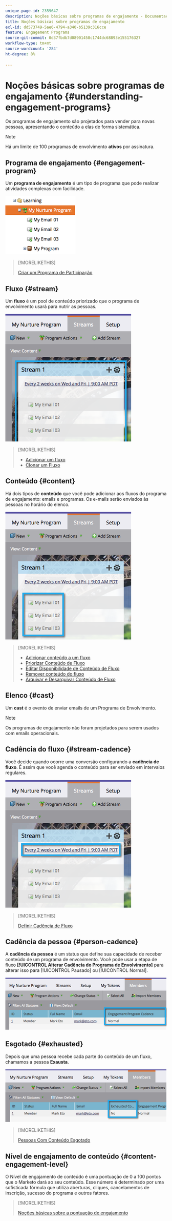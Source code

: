 ```yaml
---
unique-page-id: 2359647
description: Noções básicas sobre programas de engajamento - Documentação do Marketo - Documentação do produto
title: Noções básicas sobre programas de engajamento
exl-id: dd573749-5ae6-4794-a340-b5139c316cce
feature: Engagement Programs
source-git-commit: 0d37fbdb7d08901458c1744dc68893e155176327
workflow-type: tm+mt
source-wordcount: '284'
ht-degree: 8%

---
```


# Noções básicas sobre programas de engajamento {#understanding-engagement-programs}

Os programas de engajamento são projetados para vender para novas pessoas, apresentando o conteúdo a elas de forma sistemática.

>[!NOTE]
>
>Há um limite de 100 programas de envolvimento **ativos** por assinatura.

## Programa de engajamento {#engagement-program}

Um **programa de engajamento** é um tipo de programa que pode realizar atividades complexas com facilidade.

![](assets/image2014-9-15-15-3a24-3a57.png)

>[!MORELIKETHIS]
>
>[Criar um Programa de Participação](/help/marketo/product-docs/email-marketing/drip-nurturing/creating-an-engagement-program/create-an-engagement-program.md)

## Fluxo {#stream}

Um **fluxo** é um pool de conteúdo priorizado que o programa de envolvimento usará para nutrir as pessoas.

![](assets/image2014-9-15-15-3a25-3a4.png)

>[!MORELIKETHIS]
>
>* [Adicionar um fluxo](/help/marketo/product-docs/email-marketing/drip-nurturing/creating-an-engagement-program/add-a-stream.md)
>* [Clonar um Fluxo](/help/marketo/product-docs/email-marketing/drip-nurturing/engagement-program-streams/clone-a-stream.md)

## Conteúdo {#content}

Há dois tipos de **conteúdo** que você pode adicionar aos fluxos do programa de engajamento: emails e programas. Os e-mails serão enviados às pessoas no horário do elenco.

![](assets/image2014-9-15-15-3a25-3a18.png)

>[!MORELIKETHIS]
>
>* [Adicionar conteúdo a um fluxo](/help/marketo/product-docs/email-marketing/drip-nurturing/creating-an-engagement-program/add-content-to-a-stream.md)
>* [Priorizar Conteúdo de Fluxo](/help/marketo/product-docs/email-marketing/drip-nurturing/using-stream-content/prioritize-stream-content.md)
>* [Editar Disponibilidade de Conteúdo de Fluxo](/help/marketo/product-docs/email-marketing/drip-nurturing/using-stream-content/edit-availability-of-stream-content.md)
>* [Remover conteúdo do fluxo](/help/marketo/product-docs/email-marketing/drip-nurturing/using-stream-content/remove-stream-content.md)
>* [Arquivar e Desarquivar Conteúdo de Fluxo](/help/marketo/product-docs/email-marketing/drip-nurturing/using-stream-content/archive-and-unarchive-stream-content.md)

## Elenco {#cast}

Um **cast** é o evento de enviar emails de um Programa de Envolvimento.

>[!NOTE]
>
>Os programas de engajamento não foram projetados para serem usados com emails operacionais.

## Cadência do fluxo {#stream-cadence}

Você decide quando ocorre uma conversão configurando a **cadência de fluxo**. É assim que você agenda o conteúdo para ser enviado em intervalos regulares.

![](assets/image2014-9-15-15-3a25-3a27.png)

>[!MORELIKETHIS]
>
>[Definir Cadência de Fluxo](/help/marketo/product-docs/email-marketing/drip-nurturing/engagement-program-streams/set-stream-cadence.md)

## Cadência da pessoa {#person-cadence}

A **cadência da pessoa** é um status que define sua capacidade de receber conteúdo de um programa de envolvimento. Você pode usar a etapa de fluxo **[!UICONTROL Alterar Cadência do Programa de Envolvimento]** para alterar isso para [!UICONTROL Pausado] ou [!UICONTROL Normal].

![](assets/image2014-9-15-15-3a25-3a55.png)

## Esgotado {#exhausted}

Depois que uma pessoa recebe cada parte do conteúdo de um fluxo, chamamos a pessoa **Exausta**.

![](assets/image2014-9-15-15-3a26-3a5.png)

>[!MORELIKETHIS]
>
>[Pessoas Com Conteúdo Esgotado](/help/marketo/product-docs/email-marketing/drip-nurturing/using-engagement-programs/people-who-have-exhausted-content.md)

## Nível de engajamento de conteúdo {#content-engagement-level}

O Nível de engajamento de conteúdo é uma pontuação de 0 a 100 pontos que o Marketo dará ao seu conteúdo. Esse número é determinado por uma sofisticada fórmula que utiliza aberturas, cliques, cancelamentos de inscrição, sucesso do programa e outros fatores.

>[!MORELIKETHIS]
>
>[Noções básicas sobre a pontuação de engajamento](/help/marketo/product-docs/email-marketing/drip-nurturing/reports-and-notifications/understanding-the-engagement-score.md)
